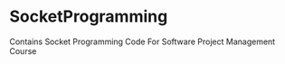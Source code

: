 SocketProgramming
=================

Contains Socket Programming Code For Software Project Management Course
